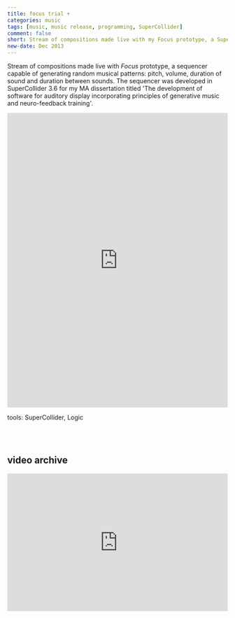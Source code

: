 ```yaml
---
title: focus trial +
categories: music
tags: [music, music release, programming, SuperCollider]
comment: false
short: Stream of compositions made live with my Focus prototype, a SuperCollider sequencer generating random musical pattern.
new-date: Dec 2013
---
```

Stream of compositions made live with _Focus_ prototype, a sequencer capable of generating random musical patterns: pitch, volume, duration of sound and duration between sounds. The sequencer was developed in SuperCollider 3.6 for my MA dissertation titled 'The development of software for auditory display incorporating principles of generative music and neuro-feedback training'.

<div style="max-width: 700px;"><div style="left: 0; width: 100%; height: 0; position: relative; padding-bottom: 100%; padding-top: 170px;"><iframe src="https://bandcamp.com/EmbeddedPlayer/album=462673981/size=large/bgcol=ffffff/linkcol=0687f5/transparent=true//" style="border: 0; top: 0; left: 0; width: 100%; height: 100%; position: absolute;" allowfullscreen scrolling="no"></iframe></div></div>

tools: SuperCollider, Logic

<br><br>

## video archive

<div style="padding:62.5% 0 0 0;position:relative;"><iframe src="https://player.vimeo.com/video/61224857?title=0&byline=0&portrait=0" style="position:absolute;top:0;left:0;width:100%;height:100%;" frameborder="0" webkitallowfullscreen mozallowfullscreen allowfullscreen></iframe></div><script src="https://player.vimeo.com/api/player.js"></script>
